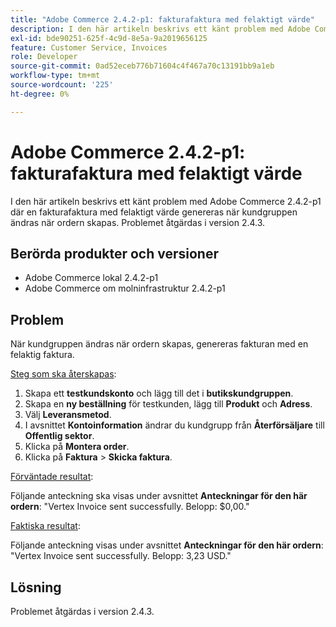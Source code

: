 ```yaml
---
title: "Adobe Commerce 2.4.2-p1: fakturafaktura med felaktigt värde"
description: I den här artikeln beskrivs ett känt problem med Adobe Commerce 2.4.2-p1 där en fakturafaktura med felaktigt värde genereras när kundgruppen ändras när ordern skapas. Problemet åtgärdas i version 2.4.3.
exl-id: bde90251-625f-4c9d-8e5a-9a2019656125
feature: Customer Service, Invoices
role: Developer
source-git-commit: 0ad52eceb776b71604c4f467a70c13191bb9a1eb
workflow-type: tm+mt
source-wordcount: '225'
ht-degree: 0%

---
```


# Adobe Commerce 2.4.2-p1: fakturafaktura med felaktigt värde

I den här artikeln beskrivs ett känt problem med Adobe Commerce 2.4.2-p1 där en fakturafaktura med felaktigt värde genereras när kundgruppen ändras när ordern skapas. Problemet åtgärdas i version 2.4.3.

## Berörda produkter och versioner

* Adobe Commerce lokal 2.4.2-p1
* Adobe Commerce om molninfrastruktur 2.4.2-p1

## Problem

När kundgruppen ändras när ordern skapas, genereras fakturan med en felaktig faktura.

<u>Steg som ska återskapas</u>:

1. Skapa ett **testkundskonto** och lägg till det i **butikskundgruppen**.
1. Skapa en **ny beställning** för testkunden, lägg till **Produkt** och **Adress**.
1. Välj **Leveransmetod**.
1. I avsnittet **Kontoinformation** ändrar du kundgrupp från **Återförsäljare** till **Offentlig sektor**.
1. Klicka på **Montera order**.
1. Klicka på **Faktura** > **Skicka faktura**.

<u>Förväntade resultat</u>:

Följande anteckning ska visas under avsnittet **Anteckningar för den här ordern**: &quot;Vertex Invoice sent successfully. Belopp: $0,00.&quot;

<u>Faktiska resultat</u>:

Följande anteckning visas under avsnittet **Anteckningar för den här ordern**: &quot;Vertex Invoice sent successfully. Belopp: 3,23 USD.&quot;

## Lösning

Problemet åtgärdas i version 2.4.3.

